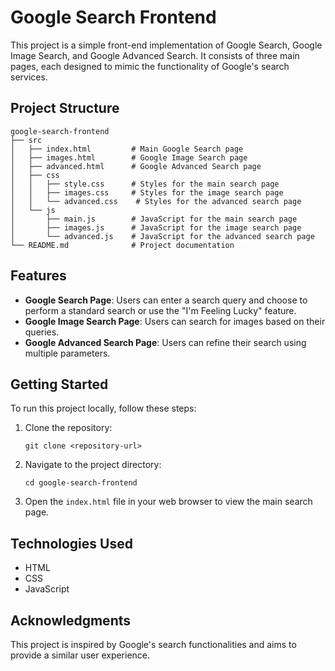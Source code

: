 # Google Search Frontend

This project is a simple front-end implementation of Google Search, Google Image Search, and Google Advanced Search. It consists of three main pages, each designed to mimic the functionality of Google's search services.

## Project Structure

```
google-search-frontend
├── src
│   ├── index.html         # Main Google Search page
│   ├── images.html        # Google Image Search page
│   ├── advanced.html      # Google Advanced Search page
│   ├── css
│   │   ├── style.css      # Styles for the main search page
│   │   ├── images.css     # Styles for the image search page
│   │   └── advanced.css    # Styles for the advanced search page
│   └── js
│       ├── main.js        # JavaScript for the main search page
│       ├── images.js      # JavaScript for the image search page
│       └── advanced.js    # JavaScript for the advanced search page
└── README.md              # Project documentation
```

## Features

- **Google Search Page**: Users can enter a search query and choose to perform a standard search or use the "I'm Feeling Lucky" feature.
- **Google Image Search Page**: Users can search for images based on their queries.
- **Google Advanced Search Page**: Users can refine their search using multiple parameters.

## Getting Started

To run this project locally, follow these steps:

1. Clone the repository:
   ```
   git clone <repository-url>
   ```

2. Navigate to the project directory:
   ```
   cd google-search-frontend
   ```

3. Open the `index.html` file in your web browser to view the main search page.

## Technologies Used

- HTML
- CSS
- JavaScript

## Acknowledgments

This project is inspired by Google's search functionalities and aims to provide a similar user experience.